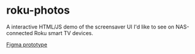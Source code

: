 # roku-photos

A interactive HTML/JS demo of the screensaver UI I'd like to see on NAS-connected Roku smart TV devices.

[Figma prototype](https://www.figma.com/proto/1UaJfTGn2SaXsSSnT4r0Sm/TV-photo-screen-saver?node-id=2-3&t=1HjapMegiRok6y4Y-1&scaling=scale-down&content-scaling=fixed&page-id=0%3A1&starting-point-node-id=2%3A3)
